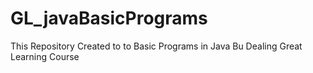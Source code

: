 # GL_javaBasicPrograms
This Repository Created to to Basic Programs in Java Bu Dealing Great Learning Course
